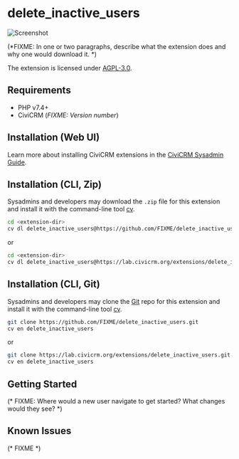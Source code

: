 # delete_inactive_users

![Screenshot](/images/screenshot.png)

(*FIXME: In one or two paragraphs, describe what the extension does and why one would download it. *)

The extension is licensed under [AGPL-3.0](LICENSE.txt).

## Requirements

* PHP v7.4+
* CiviCRM (*FIXME: Version number*)

## Installation (Web UI)

Learn more about installing CiviCRM extensions in the [CiviCRM Sysadmin Guide](https://docs.civicrm.org/sysadmin/en/latest/customize/extensions/).

## Installation (CLI, Zip)

Sysadmins and developers may download the `.zip` file for this extension and
install it with the command-line tool [cv](https://github.com/civicrm/cv).

```bash
cd <extension-dir>
cv dl delete_inactive_users@https://github.com/FIXME/delete_inactive_users/archive/master.zip
```
or
```bash
cd <extension-dir>
cv dl delete_inactive_users@https://lab.civicrm.org/extensions/delete_inactive_users/-/archive/main/delete_inactive_users-main.zip
```

## Installation (CLI, Git)

Sysadmins and developers may clone the [Git](https://en.wikipedia.org/wiki/Git) repo for this extension and
install it with the command-line tool [cv](https://github.com/civicrm/cv).

```bash
git clone https://github.com/FIXME/delete_inactive_users.git
cv en delete_inactive_users
```
or
```bash
git clone https://lab.civicrm.org/extensions/delete_inactive_users.git
cv en delete_inactive_users
```

## Getting Started

(* FIXME: Where would a new user navigate to get started? What changes would they see? *)

## Known Issues

(* FIXME *)
